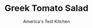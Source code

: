 ---
layout: ../../layouts/MarkdownPostLayout.astro
title: Greek Tomato Salad
author: America's Test Kitchen
pubDate: 2023-03-15
description: "How you handle the tomatoes makes all the difference in this fresh summer salad."
image_url: https://res.cloudinary.com/hksqkdlah/image/upload/ar_1:1,c_fill,dpr_2.0,f_auto,fl_lossy.progressive.strip_profile,g_faces:auto,q_auto:low,w_344/44387-sfs-greek-tomato-salad-18
tags: ["Side Dishes","Greek","Vegetables","Salads"]
calories: 1219
protein: 5
carbohydrates: 9
fats: 
fiber: 2
ingredients: ["1 1/2 pounds, ripe tomatoes, cored","1/2 , English cucumber, halved lengthwise and sliced crosswise ⅛ inch thick","1 1/2 teaspoons, table salt, divided","5 tablespoons, extra-virgin olive oil","2 tablespoons, red wine vinegar","1 tablespoon, lemon juice","1/2 teaspoon, pepper","1/3 cup, thinly sliced pepperoncini","1 , shallot, sliced into thin rings","1/4 cup, fresh mint leaves, torn","1 tablespoon, chopped fresh oregano","4 ounces, feta cheese, crumbled (1 cup)"]
serves: 6
time: "55 minutes"
instructions: ["Cut tomatoes into ½-inch-thick wedges, then cut wedges in half crosswise. Toss tomatoes, cucumber, and 1 teaspoon salt together in bowl; transfer to colander and let drain for 30 minutes.","While vegetables drain, whisk oil, vinegar, lemon juice, pepper, and remaining ½ teaspoon salt together in large bowl. Add pepperoncini and shallot and let sit until slightly softened, about 15 minutes.","Add mint, oregano, and drained vegetables to bowl with dressing and toss to combine. Season with salt and pepper to taste. Transfer to platter and sprinkle with feta. Serve."]
nutrition: ["396 mg Potassium","128 mg Phosphorus","162 mg Calcium","1 mg Iron","27 mg Magnesium","475 mg Sodium","1 mg Zinc","16 g Fat","1 mg Niacin (B3)","9 g Monounsaturated","1 g Polyunsaturated","22 mg Vitamin C","22 mg Cholesterol","5 g Saturated","2 g Fiber","37 µg Folate (food)","5 g Sugars","23 µg Vitamin K","170 g Water","9 g Carbs","37 µg Folate equivalent (total)","5 g Protein","2 mg Vitamin E","88 µg Vitamin A","203 kcal Energy","1219 calories"]
notes: "Ripe tomatoes are essential to the success of this salad. For a crunchy twist, serve the salad with some crushed pita chips sprinkled over top."
---